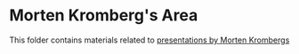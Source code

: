 Morten Kromberg's Area
=====
This folder contains materials related to [presentations by Morten Krombergs](http://www.dyalog.com/blog/about-the-cto/)